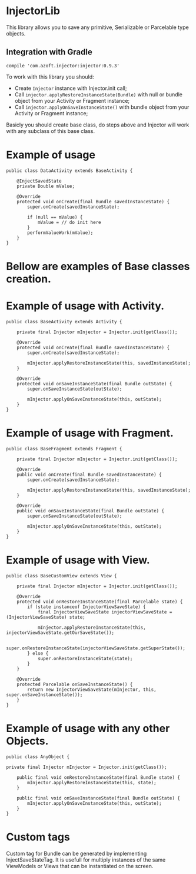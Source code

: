 InjectorLib
===========

This library allows you to save any primitive, Serializable or Parcelable type objects.

## Integration with Gradle

```
compile 'com.azoft.injector:injector:0.9.3'
```

To work with this library you should:
* Create `Injector` instance with Injector.init call;
* Call `injector.applyRestoreInstanceState(Bundle)` with null or bundle object from your Activity or Fragment instance;
* Call `injector.applyOnSaveInstanceState()` with bundle object from your Activity or Fragment instance;

Basicly you should create base class, do steps above and Injector will work with any subclass of this base class.

# Example of usage

```
public class DataActivity extends BaseActivity {

    @InjectSavedState
    private Double mValue;

    @Override
    protected void onCreate(final Bundle savedInstanceState) {
        super.onCreate(savedInstanceState);

        if (null == mValue) {
        	mValue = // do init here
        }
        performValueWork(mValue);
    }
}
```

# Bellow are examples of Base classes creation.

# Example of usage with Activity.

```
public class BaseActivity extends Activity {

    private final Injector mInjector = Injector.init(getClass());

    @Override
    protected void onCreate(final Bundle savedInstanceState) {
        super.onCreate(savedInstanceState);

        mInjector.applyRestoreInstanceState(this, savedInstanceState);
    }

    @Override
    protected void onSaveInstanceState(final Bundle outState) {
        super.onSaveInstanceState(outState);
        
        mInjector.applyOnSaveInstanceState(this, outState);
    }
}
```

# Example of usage with Fragment.

```
public class BaseFragment extends Fragment {

    private final Injector mInjector = Injector.init(getClass());

    @Override
    public void onCreate(final Bundle savedInstanceState) {
        super.onCreate(savedInstanceState);

        mInjector.applyRestoreInstanceState(this, savedInstanceState);
    }

    @Override
    public void onSaveInstanceState(final Bundle outState) {
        super.onSaveInstanceState(outState);

        mInjector.applyOnSaveInstanceState(this, outState);
    }
}
```

# Example of usage with View.

```
public class BaseCustomView extends View {

    private final Injector mInjector = Injector.init(getClass());

    @Override
    protected void onRestoreInstanceState(final Parcelable state) {
        if (state instanceof InjectorViewSaveState) {
            final InjectorViewSaveState injectorViewSaveState = (InjectorViewSaveState) state;

            mInjector.applyRestoreInstanceState(this, injectorViewSaveState.getOurSaveState());

            super.onRestoreInstanceState(injectorViewSaveState.getSuperState());
        } else {
            super.onRestoreInstanceState(state);
        }
    }

    @Override
    protected Parcelable onSaveInstanceState() {
        return new InjectorViewSaveState(mInjector, this, super.onSaveInstanceState());
    }
}
```

# Example of usage with any other Objects.

```
public class AnyObject {

private final Injector mInjector = Injector.init(getClass());

    public final void onRestoreInstanceState(final Bundle state) {
    	mInjector.applyRestoreInstanceState(this, state);
    }

    public final void onSaveInstanceState(final Bundle outState) {
        mInjector.applyOnSaveInstanceState(this, outState);
    }
}
```

# Custom tags

Custom tag for Bundle can be generated by implementing InjectSaveStateTag. It is usefull for multiply instances of the same ViewModels or Views that can be instantiated on the screen.
